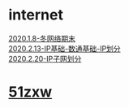 # internet
[2020.1.8-冬网络期末](https://github.com/APF668899/internet/blob/master/2019FinalExam.md)
<br>[2020.2.13-IP基础-数通基础-IP划分](https://github.com/APF668899/internet/blob/master/DataCommunicationIPSubnetting.md)
<br>[2020.2.20-IP子网划分](https://github.com/APF668899/internet/blob/master/IPAddressSubnetDivision.md)
# [51zxw](https://github.com/APF668899/internet/tree/master/51zxw)
